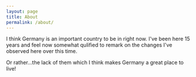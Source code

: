 ```yaml
---
layout: page
title: About
permalink: /about/
---
```


I think Germany is an important country to be in right now. I've been here 15 years and feel now somewhat qulified to remark on the changes I've observed here over this time. 

Or rather...the lack of them which I think makes Germany a great place to live!
